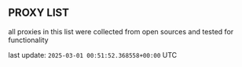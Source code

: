 ## PROXY LIST

all proxies in this list were collected from open sources and tested for functionality

last update: `2025-03-01 00:51:52.368558+00:00` UTC